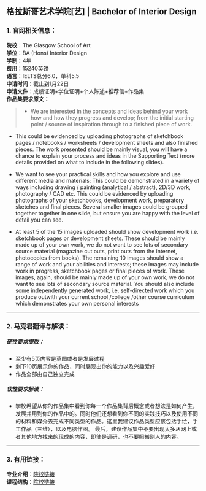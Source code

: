 ## 格拉斯哥艺术学院[艺] | Bachelor of Interior Design


### 1. 官网相关信息：

**院校**：The Glasgow School of Art  
**学位**：BA (Hons) Interior Design   
**学制**：4年  
**费用**：15240英镑  
**语言**：IELTS总分6.0，单科5.5      
**申请时间**：截止到1月22日   
**申请文件**：成绩证明+学位证明+个人陈述+推荐信+作品集  
**作品集要求原文：**   

> -	We are interested in the concepts and ideas behind your work how and how they progress and develop; from the initial starting point / source of inspiration through to a finished piece of work.
>
- This could be evidenced by uploading photographs of sketchbook pages / notebooks / worksheets / development sheets and also finished pieces. The work presented should be mainly visual, you will have a chance to explain your process and ideas in the Supporting Text (more details provided on what to include in the following slides).
>
- We want to see your practical skills and how you explore and use different media and materials: This could be demonstrated in a variety of ways including drawing / painting (analytical / abstract), 2D/3D work, photography / CAD etc. This could be evidenced by uploading photographs of your sketchbooks, development work, preparatory sketches and final pieces. Several smaller images could be grouped together together in one slide, but ensure you are happy with the level of detail you can see.
>
- At least 5 of the 15 images uploaded should show development work i.e. sketchbook pages or development sheets. These should be mainly made up of your own work, we do not want to see lots of secondary source material (magazine cut outs, print outs from the internet, photocopies from books). The remaining 10 images should show a range of work and your abilities and interests; these images may include work in progress, sketchbook pages or final pieces of work. These images, again, should be mainly made up of your own work, we do not want to see lots of secondary source material. You should also include some independently generated work, i.e. self-directed work which you produce outwith your current school /college /other course curriculum which demonstrates your own personal interests







---


### 2. 马克君翻译与解读：

##### 硬性要求提取：
- 至少有5页内容是草图或者是发展过程
- 剩下10页展示你的作品，同时展现出你的能力以及兴趣爱好
- 作品全部由自己独立完成


##### 软性要求解读：
- 学校希望从你的作品集中看到你每一个作品集背后概念或者想法是如何产生，发展并用到你的作品中的。同时他们还想看到你不同的实践技巧以及使用不同的材料和媒介去完成不同类型的作品。这里我建议作品类型应该包括手绘，手工作品（三维），以及电脑作图。 最后，建议作品集中不要出现太多从网上或者其他地方找来的现成的内容，即使是调研，也不要照搬别人的内容。


---


### 3. 有用链接：

**专业介绍**：[院校链接](http://www.gsa.ac.uk/study/undergraduate-degrees/interior-design/)  
**课程结构**：[院校链接](http://www.gsa.ac.uk/media/1149570/DESIGN-BA-Hons-Interior-Design.pdf) 
